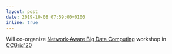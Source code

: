 ```yaml
---
layout: post
date: 2019-10-08 07:59:00+0100
inline: true
---
```


Will co-organize [Network-Aware Big Data Computing](https://neac.computing.dcu.ie/) workshop in [CCGrid'20](http://www.cloudbus.org/ccgrid2020/)